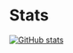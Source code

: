 # Stats

[![GitHub stats](https://github-readme-stats.vercel.app/api?username=philipphofmann)](https://github.com/philipphofmann/github-readme-stats)
